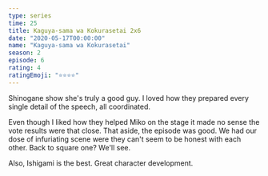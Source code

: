 ```yaml
---
type: series
time: 25
title: Kaguya-sama wa Kokurasetai 2x6
date: "2020-05-17T00:00:00"
name: "Kaguya-sama wa Kokurasetai"
season: 2
episode: 6
rating: 4
ratingEmoji: "⭐️⭐️⭐️⭐️"
---
```


Shinogane show she's truly a good guy. I loved how they prepared every single detail of the speech, all coordinated.

Even though I liked how they helped Miko on the stage it made no sense the vote results were that close. That aside, the episode was good. We had our dose of infuriating scene were they can't seem to be honest with each other. Back to square one? We'll see.

Also, Ishigami is the best. Great character development.
